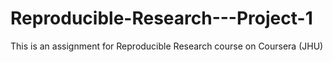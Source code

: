 # Reproducible-Research---Project-1
This is an assignment for Reproducible Research course on Coursera (JHU)

